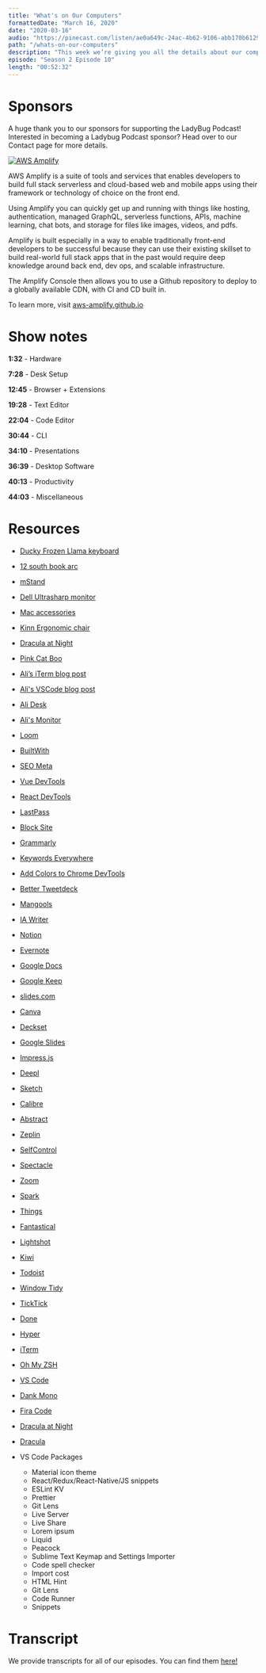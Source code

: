 ```yaml
---
title: "What's on Our Computers"
formattedDate: "March 16, 2020"
date: "2020-03-16"
audio: "https://pinecast.com/listen/ae0a649c-24ac-4b62-9106-abb170b6129a.mp3"
path: "/whats-on-our-computers"
description: "This week we’re giving you all the details about our computer setups including our hardware preferences, browsers, desktop software, code editor and CLI settings, and top productivity tools. We’ll also tell you some of our miscellaneous preferences like most used emoji and current desktop photo."
episode: "Season 2 Episode 10"
length: "00:52:32"
---
```


# Sponsors

A huge thank you to our sponsors for supporting the LadyBug Podcast! Interested in becoming a Ladybug Podcast sponsor? Head over to our Contact page for more details.

<a class="image-link" target="_blank" href="http://aws-amplify.github.io/?utm_term=ladybug+aws+amplify"><img src="../../images/sponsors/aws-amplify.png" alt="AWS Amplify"></a>

AWS Amplify is a suite of tools and services that enables developers to build full stack serverless and cloud-based web and mobile apps using their framework or technology of choice on the front end.

Using Amplify you can quickly get up and running with things like hosting, authentication, managed GraphQL, serverless functions, APIs, machine learning, chat bots, and storage for files like images, videos, and pdfs.

Amplify is built especially in a way to enable traditionally front-end developers to be successful because they can use their existing skillset to build real-world full stack apps that in the past would require deep knowledge around back end, dev ops, and scalable infrastructure.

The Amplify Console then allows you to use a Github repository to deploy to a globally available CDN, with CI and CD built in.

To learn more, visit <a href="http://aws-amplify.github.io/">aws-amplify.github.io</a>

# Show notes

**1:32** - Hardware

**7:28** - Desk Setup

**12:45** - Browser + Extensions

**19:28** - Text Editor

**22:04** - Code Editor

**30:44** - CLI

**34:10** - Presentations

**36:39** - Desktop Software

**40:13** - Productivity

**44:03** - Miscellaneous

# Resources

- [Ducky Frozen Llama keyboard](https://mechanicalkeyboards.com/shop/index.php?l=product_detail&p=5269&mkref=kcxp4ku)
- [12 south book arc](https://www.twelvesouth.com/products/bookarc-macbook?variant=9173860483129)
- [mStand](https://www.raindesigninc.com/mstand.html)
- [Dell Ultrasharp monitor](https://www.dell.com/de-de/shop/dell-ultrasharp-27-usb-c-monitor-u2719dc/apd/210-aqyw/monitore-und-monitorzubeh%C3%B6r)
- [Mac accessories](https://www.apple.com/shop/mac/mac-accessories/mice-keyboards)
- [Kinn Ergonomic chair](https://www.autonomous.ai/office-chairs/kinn-chair)
- [Dracula at Night](https://marketplace.visualstudio.com/items?itemName=bceskavich.theme-dracula-at-night)
- [Pink Cat Boo](https://marketplace.visualstudio.com/items?itemName=ftsamoyed.theme-pink-cat-boo)
- [Ali’s iTerm blog post](https://welearncode.com/terminal-setup/)
- [Ali's VSCode blog post](https://welearncode.com/vscode-setup/)
- [Ali Desk](https://www.ikea.com/us/en/p/skarsta-desk-sit-stand-white-s59324818/)
- [Ali's Monitor](https://www.amazon.com/Acer-G276HL-Kbix-Frame-Monitor/dp/B0742D9CDX/ref=sxin_0_ac_d_pm?ac_md=4-1-QmV0d2VlbiAkMTAwIGFuZCAkMjAw-ac_d_pm&cv_ct_cx=acer+monitor&dchild=1&keywords=acer+monitor&pd_rd_i=B0742D9CDX&pd_rd_r=df837459-d511-4c93-b4a6-f1435e51f6b4&pd_rd_w=CEsxh&pd_rd_wg=QR3WA&pf_rd_p=0e223c60-bcf8-4663-98f3-da892fbd4372&pf_rd_r=JMMH3PABBHY29QYAVMJT&psc=1&qid=1584318736)
- [Loom](https://www.loom.com/login)
- [BuiltWith](https://builtwith.com/)
- [SEO Meta](https://chrome.google.com/webstore/detail/seo-meta-in-1-click/bjogjfinolnhfhkbipphpdlldadpnmhc?hl=en)
- [Vue DevTools](https://chrome.google.com/webstore/detail/vuejs-devtools/nhdogjmejiglipccpnnnanhbledajbpd?hl=en)
- [React DevTools](https://chrome.google.com/webstore/detail/react-developer-tools/fmkadmapgofadopljbjfkapdkoienihi?hl=en)
- [LastPass](https://www.lastpass.com/)
- [Block Site](https://chrome.google.com/webstore/detail/block-site-website-blocke/eiimnmioipafcokbfikbljfdeojpcgbh?hl=en)
- [Grammarly](https://app.grammarly.com/)
- [Keywords Everywhere](https://keywordseverywhere.com/)
- [Add Colors to Chrome DevTools](https://twitter.com/aspittel/status/1169436639006986241?lang=en)
- [Better Tweetdeck](https://better.tw/)
- [Mangools](https://mangools.com/)
- [IA Writer](https://ia.net/writer)
- [Notion](https://www.notion.so/)
- [Evernote](https://evernote.com/)
- [Google Docs](https://docs.google.com)
- [Google Keep](https://keep.google.com)
- [slides.com](https://slides.com/)
- [Canva](https://www.canva.com/)
- [Deckset](https://www.deckset.com/)
- [Google Slides](https://slides.google.com)
- [Impress.js](https://impress.js.org/#/bored)
- [Deepl](https://www.deepl.com/en/translator)
- [Sketch](https://www.sketch.com/)
- [Calibre](https://calibre-ebook.com/)
- [Abstract](https://www.abstract.com/)
- [Zeplin](https://zeplin.io/)
- [SelfControl](https://selfcontrolapp.com/)
- [Spectacle](https://www.spectacleapp.com/)
- [Zoom](https://zoom.us/)
- [Spark](https://sparkmailapp.com/)
- [Things](https://culturedcode.com/things/)
- [Fantastical](https://flexibits.com/fantastical)
- [Lightshot](https://app.prntscr.com/en/index.html)
- [Kiwi](https://www.kiwiforgmail.com/)
- [Todoist](https://todoist.com/)
- [Window Tidy](https://lightpillar.com/window-tidy.html)
- [TickTick](https://ticktick.com/?language=en_US)
- [Done](https://apps.apple.com/us/app/done-a-simple-habit-tracker/id1103961876)
- [Hyper](https://hyper.is/)
- [iTerm](https://www.iterm2.com/)
- [Oh My ZSH](https://ohmyz.sh/)
- [VS Code](https://code.visualstudio.com/)
- [Dank Mono](https://dank.sh/)
- [Fira Code](https://github.com/tonsky/FiraCode)
- [Dracula at Night](https://marketplace.visualstudio.com/items?itemName=bceskavich.theme-dracula-at-night)
- [Dracula](https://marketplace.visualstudio.com/items?itemName=dracula-theme.theme-dracula)

- VS Code Packages
  - Material icon theme
  - React/Redux/React-Native/JS snippets
  - ESLint KV
  - Prettier
  - Git Lens
  - Live Server
  - Live Share
  - Lorem ipsum
  - Liquid
  - Peacock
  - Sublime Text Keymap and Settings Importer
  - Code spell checker
  - Import cost
  - HTML Hint
  - Git Lens
  - Code Runner
  - Snippets

# Transcript

We provide transcripts for all of our episodes. You can find them <a href="https://github.com/ladybug-podcast/ladybug-website/blob/master/transcripts/34-whats-on-our-computers.md" target="_blank" class="highlight">here!</a>
